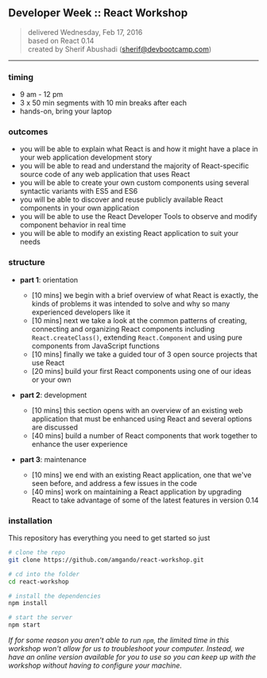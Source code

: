 ## Developer Week :: React Workshop

> delivered Wednesday, Feb 17, 2016  
> based on React 0.14  
> created by Sherif Abushadi (sherif@devbootcamp.com)  

---

### timing
- 9 am - 12 pm
- 3 x 50 min segments with 10 min breaks after each
- hands-on, bring your laptop

### outcomes
- you will be able to explain what React is and how it might have a place in your web application development story
- you will be able to read and understand the majority of React-specific source code of any web application that uses React
- you will be able to create your own custom components using several syntactic variants with ES5 and ES6
- you will be able to discover and reuse publicly available React components in your own application
- you will be able to use the React Developer Tools to observe and modify component behavior in real time
- you will be able to modify an existing React application to suit your needs


### structure
- **part 1**: orientation
    - [10 mins] we begin with a brief overview of what React is exactly, the kinds of problems it was intended to solve and why so many experienced developers like it
    - [10 mins] next we take a look at the common patterns of creating, connecting and organizing React components including `React.createClass()`, extending `React.Component` and using pure components from JavaScript functions
    - [10 mins] finally we take a guided tour of 3 open source projects that use React
    - [20 mins] build your first React components using one of our ideas or your own

- **part 2**: development
    - [10 mins] this section opens with an overview of an existing web application that must be enhanced using React and several options are discussed
    - [40 mins] build a number of React components that work together to enhance the user experience

- **part 3**: maintenance
    - [10 mins] we end with an existing React application, one that we've seen before, and address a few issues in the code
    - [40 mins] work on maintaining a React application by upgrading React to take advantage of some of the latest features in version 0.14

### installation

This repository has everything you need to get started so just
```bash
# clone the repo
git clone https://github.com/amgando/react-workshop.git

# cd into the folder
cd react-workshop

# install the dependencies
npm install

# start the server
npm start
```

*If for some reason you aren't able to run `npm`, the limited time in this workshop won't allow for us to troubleshoot your computer.  Instead, we have an online version available for you to use so you can keep up with the workshop without having to configure your machine.*


